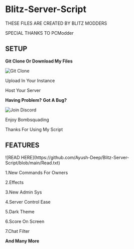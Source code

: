 <h1>Blitz-Server-Script</h1>

THESE FILES ARE CREATED BY BLITZ MODDERS


SPECIAL THANKS TO PCModder

<h2>SETUP</h2>


**Git Clone Or Download My Files**

![Git Clone](https://github.com/Ayush-Deep/Blitz-Server-Script.git)

Upload In Your Instance


Host Your Server

**Having Problem?**
**Got A Bug?**

![Join Discord](https://discord.gg/RZXqVGru4c)

Enjoy Bombsquading


Thanks For Using My Script
<h2>FEATURES</h2>
![READ HERE](https://github.com/Ayush-Deep/Blitz-Server-Script/blob/main/Read.txt)


1.New Commands For Owners

2.Effects

3.New Admin Sys

4.Server Control Ease

5.Dark Theme

6.Score On Screen

7.Chat Filter

**And Many More**
